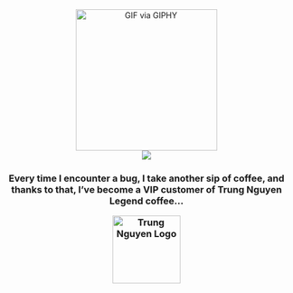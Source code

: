 <div align="center">
  <img src="https://media.giphy.com/media/5eLDrEaRGHegx2FeF2/giphy.gif" width="250" height="250" alt="GIF via GIPHY">
</div>
<div align="center">
  <img src="https://readme-typing-svg.herokuapp.com/?font=Poppins&weight=700&size=40&center=true&vCenter=true&width=500&height=70&duration=4000&pause=3000&lines=Hi!+👋,+I'm+bin!&color=525252">
</div>
<h3 align="center">Every time I encounter a bug, I take another sip of coffee, and thanks to that, I’ve become a VIP customer of Trung Nguyen Legend coffee...<p align="center"><img src="https://cdn.haitrieu.com/wp-content/uploads/2022/01/Logo-Trung-Nguyen-Ori.png" alt="Trung Nguyen Logo" width="120" height="120">
</p>
</h3>

  

<!-- 


<img src="https://media.giphy.com/media/hJ2tqrAOG4yEfqIe6E/giphy.gif" width="250" height="163" alt="GIF via GIPHY">
<img src="https://media.giphy.com/media/6KirhLJyR7oMcwgJQk/giphy.gif" width="250" height="250" alt="GIF via GIPHY">
<img src="https://media.giphy.com/media/QvpqTCiEcwtvx6wwJK/giphy.gif" width="250" height="250" alt="GIF via GIPHY">
-->
